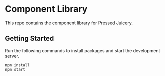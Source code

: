 # Component Library

This repo contains the component library for Pressed Juicery.

## Getting Started

Run the following commands to install packages and start the development server.

```console
npm install
npm start
```
